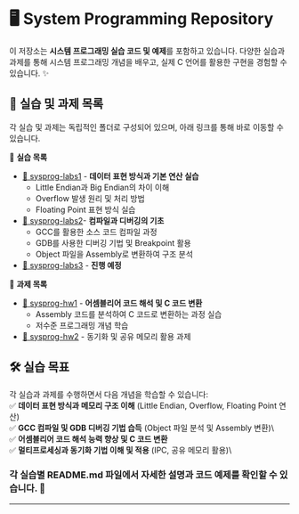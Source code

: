 # 🖥️ System Programming Repository

이 저장소는 **시스템 프로그래밍 실습 코드 및 예제**를 포함하고 있습니다. 다양한 실습과 과제를 통해 시스템 프로그래밍 개념을 배우고, 실제 C 언어를 활용한 구현을 경험할 수 있습니다. ✨

## 📂 실습 및 과제 목록
각 실습 및 과제는 독립적인 폴더로 구성되어 있으며, 아래 링크를 통해 바로 이동할 수 있습니다.

🔗 **실습 목록**
- [📝 sysprog-labs1](https://github.com/ansunho123/System-programming/tree/main/sysprog-labs1) - **데이터 표현 방식과 기본 연산 실습**
  - Little Endian과 Big Endian의 차이 이해
  - Overflow 발생 원리 및 처리 방법
  - Floating Point 표현 방식 실습
- [📝 sysprog-labs2](https://github.com/ansunho123/System-programming/tree/main/sysprog-labs2)- **컴파일과 디버깅의 기초**
  - GCC를 활용한 소스 코드 컴파일 과정
  - GDB를 사용한 디버깅 기법 및 Breakpoint 활용
  - Object 파일을 Assembly로 변환하여 구조 분석
- [📝 sysprog-labs3](https://github.com/ansunho123/System-programming/tree/main/sysprog-labs3) - **진행 예정**

🔗 **과제 목록**
- [📌 sysprog-hw1](https://github.com/ansunho123/System-programming/tree/main/sysprog-hw1)  - **어셈블리어 코드 해석 및 C 코드 변환**
  - Assembly 코드를 분석하여 C 코드로 변환하는 과정 실습
  - 저수준 프로그래밍 개념 학습
- [📌 sysprog-hw2](https://github.com/ansunho123/System-programming/tree/main/sysprog-hw2) - 동기화 및 공유 메모리 활용 과제

## 🛠️ 실습 목표
각 실습과 과제를 수행하면서 다음 개념을 학습할 수 있습니다:\
✅ **데이터 표현 방식과 메모리 구조 이해** (Little Endian, Overflow, Floating Point 연산)\
✅ **GCC 컴파일 및 GDB 디버깅 기법 습득** (Object 파일 분석 및 Assembly 변환)\  
✅ **어셈블리어 코드 해석 능력 향상 및 C 코드 변환**\
✅ **멀티프로세싱과 동기화 기법 이해 및 적용** (IPC, 공유 메모리 활용)\

### 각 실습별 README.md 파일에서 **자세한 설명과 코드 예제**를 확인할 수 있습니다. 🚀

---
